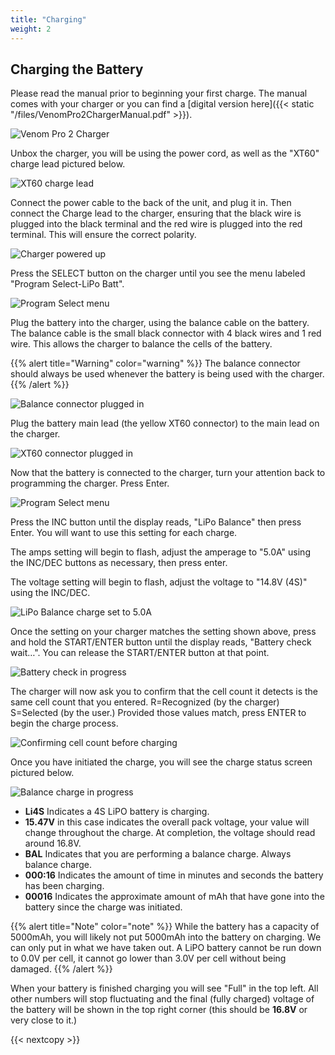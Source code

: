 ```yaml
---
title: "Charging"
weight: 2
---
```


## Charging the Battery

Please read the manual prior to beginning your first charge.
The manual comes with your charger or you can find a
[digital version here]({{< static "/files/VenomPro2ChargerManual.pdf" >}}).

![Venom Pro 2 Charger](image12.jpg)

Unbox the charger, you will be using the power cord,
as well as the "XT60" charge lead pictured below.

![XT60 charge lead](image.png)

Connect the power cable to the back of the unit, and plug it in.
Then connect the Charge lead to the charger, ensuring that the black wire
is plugged into the black terminal and the red wire is plugged into the red terminal.
This will ensure the correct polarity.

![Charger powered up](image7.jpg)

Press the SELECT button on the charger until you see the menu
labeled "Program Select-LiPo Batt".

![Program Select menu](image1.png)

Plug the battery into the charger, using the balance cable on the battery.
The balance cable is the small black connector with 4 black wires and 1 red wire.
This allows the charger to balance the cells of the battery.

{{% alert title="Warning" color="warning" %}}
The balance connector should always be used whenever the
battery is being used with the charger.
{{% /alert %}}

![Balance connector plugged in](image18.jpg)

Plug the battery main lead (the yellow XT60 connector) to the main lead on the charger.

![XT60 connector plugged in](image16.jpg)

Now that the battery is connected to the charger,
turn your attention back to programming the charger. Press Enter.

![Program Select menu](image13.jpg)

Press the INC button until the display reads, "LiPo Balance" then press Enter.
You will want to use this setting for each charge.

The amps setting will begin to flash, adjust the amperage to "5.0A" using the
INC/DEC buttons as necessary, then press enter.

The voltage setting will begin to flash, adjust the voltage to
"14.8V (4S)" using the INC/DEC.

![LiPo Balance charge set to 5.0A](image15.jpg)

Once the setting on your charger matches the setting shown above,
press and hold the START/ENTER button until the display reads,
"Battery check wait…". You can release the START/ENTER button at that point.

![Battery check in progress](image21.jpg)

The charger will now ask you to confirm that the cell count it detects is
the same cell count that you entered.
R=Recognized (by the charger) S=Selected (by the user.)
Provided those values match, press ENTER to begin the charge process.

![Confirming cell count before charging](image17.jpg)

Once you have initiated the charge, you will see the charge status screen
pictured below.

![Balance charge in progress](image14.jpg)

- **Li4S** Indicates a 4S LiPO battery is charging.
- **15.47V** in this case indicates the overall pack voltage,
  your value will change throughout the charge. At completion, the voltage
  should read around 16.8V.
- **BAL** Indicates that you are performing a balance charge. Always balance charge.
- **000:16** Indicates the amount of time in minutes and seconds the
  battery has been charging.
- **00016** Indicates the approximate amount of mAh that have gone into the
  battery since the charge was initiated.

{{% alert title="Note" color="note" %}}
While the battery has a capacity of 5000mAh, you will likely not put 5000mAh
into the battery on charging. We can only put in what we have taken out.
A LiPO battery cannot be run down to 0.0V per cell, it cannot go lower
than 3.0V per cell without being damaged.
{{% /alert %}}

When your battery is finished charging you will see "Full" in the top left.
All other numbers will stop fluctuating and the final (fully charged) voltage of
the battery will be shown in the top right corner
(this should be **16.8V** or very close to it.)

{{< nextcopy >}}